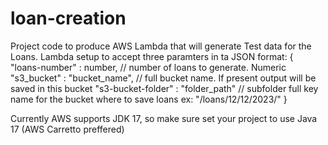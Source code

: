 # loan-creation
Project code to produce AWS Lambda that will generate Test data for the Loans. Lambda setup to accept three paramters in ta JSON format:
{
  "loans-number" : number, // number of loans to generate. Numeric
  "s3_bucket" : "bucket_name", // full bucket name. If present output will be saved in this bucket
  "s3-bucket-folder" : "folder_path" // subfolder full key name for the bucket where to save loans ex: "/loans/12/12/2023/"
}

Currently AWS supports JDK 17, so make sure set your project to use Java 17 (AWS Carretto preffered)
